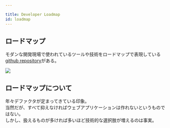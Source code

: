 ```yaml
---

title: Developer Loadmap
id: loadmap
---
```



## ロードマップ

モダンな開発現場で使われているツールや技術をロードマップで表現している[github repository](https://github.com/kamranahmedse/developer-roadmap)がある。


<img src="https://raw.githubusercontent.com/kamranahmedse/developer-roadmap/master/img/frontend.png" />

## ロードマップについて
年々デファクタが定まってきている印象。  
当然だが、すべて抑えなければウェブアプリケーションは作れないというものではない。  
しかし、扱えるものが多ければ多いほど技術的な選択肢が増えるのは事実。
